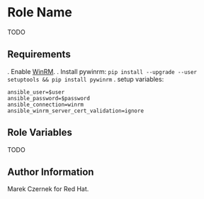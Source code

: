 Role Name
=========

TODO

Requirements
------------

. Enable [WinRM](https://raw.githubusercontent.com/ansible/ansible/devel/examples/scripts/ConfigureRemotingForAnsible.ps1).
. Install pywinrm: `pip install --upgrade --user setuptools && pip install pywinrm`
. setup variables:

```[jws:vars]
ansible_user=$user
ansible_password=$password
ansible_connection=winrm
ansible_winrm_server_cert_validation=ignore
```

Role Variables
--------------

TODO


Author Information
------------------

Marek Czernek <mczernek at redhat dot com> for Red Hat.
